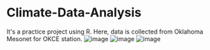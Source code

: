 # Climate-Data-Analysis
It's a practice project using R. Here, data is collected from Oklahoma Mesonet for OKCE station.
![image](https://github.com/user-attachments/assets/5e66846c-1701-4e4f-80d9-c4ba271be9c2)
![image](https://github.com/user-attachments/assets/c0fc9a48-3cbc-4e65-b6c3-289300e52431)
![image](https://github.com/user-attachments/assets/a927c8a5-3e30-4a62-816b-db43b87d1286)
